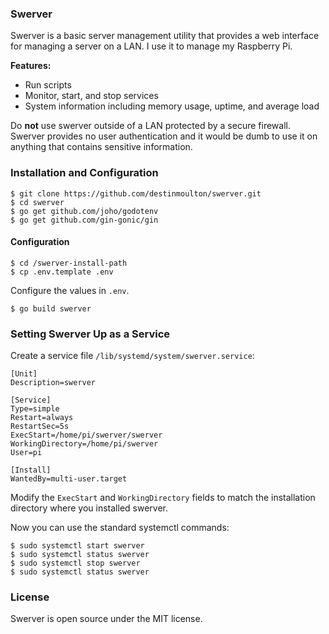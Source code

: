 ### Swerver

Swerver is a basic server management utility that provides a web interface for managing a server on a LAN. I use it to manage my Raspberry Pi.

**Features:**

-   Run scripts
-   Monitor, start, and stop services
-   System information including memory usage, uptime, and average load

Do **not** use swerver outside of a LAN protected by a secure firewall. Swerver provides no user authentication and it would be dumb to use it on anything that contains sensitive information.

### Installation and Configuration

```
$ git clone https://github.com/destinmoulton/swerver.git
$ cd swerver
$ go get github.com/joho/godotenv
$ go get github.com/gin-gonic/gin
```

#### Configuration

```
$ cd /swerver-install-path
$ cp .env.template .env
```

Configure the values in `.env`.

```
$ go build swerver
```

### Setting Swerver Up as a Service

Create a service file `/lib/systemd/system/swerver.service`:

```
[Unit]
Description=swerver

[Service]
Type=simple
Restart=always
RestartSec=5s
ExecStart=/home/pi/swerver/swerver
WorkingDirectory=/home/pi/swerver
User=pi

[Install]
WantedBy=multi-user.target
```

Modify the `ExecStart` and `WorkingDirectory` fields to match the installation directory where you installed swerver.

Now you can use the standard systemctl commands:

```
$ sudo systemctl start swerver
$ sudo systemctl status swerver
$ sudo systemctl stop swerver
$ sudo systemctl status swerver
```

### License

Swerver is open source under the MIT license.

```

```
